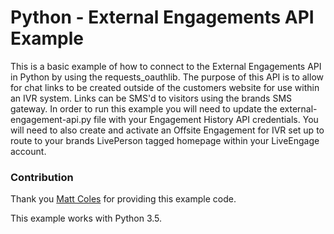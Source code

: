 # Python - External Engagements API Example
This is a basic example of how to connect to the External Engagements API in Python by using the requests_oauthlib. The purpose of this API is to allow for chat links to be created outside of the customers website for use within an IVR system. Links can be SMS'd to visitors using the brands SMS gateway. In order to run this example you will need to update the external-engagement-api.py file with your Engagement History API credentials. You will need to also create and activate an Offsite Engagement for IVR set up to route to your brands LivePerson tagged homepage within your LiveEngage account.

### Contribution 
Thank you [Matt Coles](https://github.com/MattJColes) for providing this example code.

This example works with Python 3.5. 